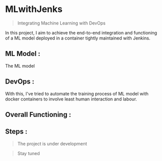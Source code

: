 # MLwithJenks
> Integrating Machine Learning with DevOps

In this project, I aim to achieve the end-to-end integration and functioning of a ML model deployed in a container tightly maintained with Jenkins.

## ML Model : 
The ML model 

## DevOps : 
With this, I've tried to automate the training process of ML model with docker containers to involve least human interaction and labour.

## Overall Functioning : 


## Steps : 




> The project is under development

> Stay tuned

